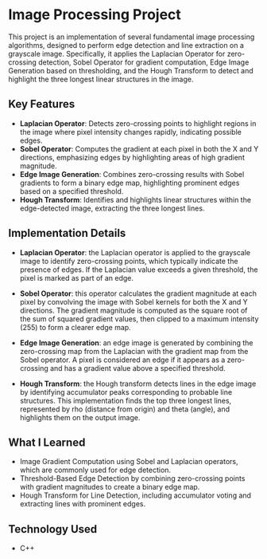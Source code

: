 # **Image Processing Project**

This project is an implementation of several fundamental image processing algorithms, designed to perform edge detection and line extraction on a grayscale image. Specifically, it applies the Laplacian Operator for zero-crossing detection, Sobel Operator for gradient computation, Edge Image Generation based on thresholding, and the Hough Transform to detect and highlight the three longest linear structures in the image.

## **Key Features**

* **Laplacian Operator**: Detects zero-crossing points to highlight regions in the image where pixel intensity changes rapidly, indicating possible edges.
* **Sobel Operator**: Computes the gradient at each pixel in both the X and Y directions, emphasizing edges by highlighting areas of high gradient magnitude.
* **Edge Image Generation**: Combines zero-crossing results with Sobel gradients to form a binary edge map, highlighting prominent edges based on a specified threshold.
* **Hough Transform**: Identifies and highlights linear structures within the edge-detected image, extracting the three longest lines.

## **Implementation Details**

* **Laplacian Operator**: the Laplacian operator is applied to the grayscale image to identify zero-crossing points, which typically indicate the presence of edges. If the Laplacian value exceeds a given threshold, the pixel is marked as part of an edge.

* **Sobel Operator**: this operator calculates the gradient magnitude at each pixel by convolving the image with Sobel kernels for both the X and Y directions. The gradient magnitude is computed as the square root of the sum of squared gradient values, then clipped to a maximum intensity (255) to form a clearer edge map.

* **Edge Image Generation**: an edge image is generated by combining the zero-crossing map from the Laplacian with the gradient map from the Sobel operator. A pixel is considered an edge if it appears as a zero-crossing and has a gradient value above a specified threshold.

* **Hough Transform**: the Hough transform detects lines in the edge image by identifying accumulator peaks corresponding to probable line structures. This implementation finds the top three longest lines, represented by rho (distance from origin) and theta (angle), and highlights them on the output image.

## **What I Learned**
* Image Gradient Computation using Sobel and Laplacian operators, which are commonly used for edge detection.
* Threshold-Based Edge Detection by combining zero-crossing points with gradient magnitudes to create a binary edge map.
* Hough Transform for Line Detection, including accumulator voting and extracting lines with prominent edges.

## **Technology Used**
* C++
